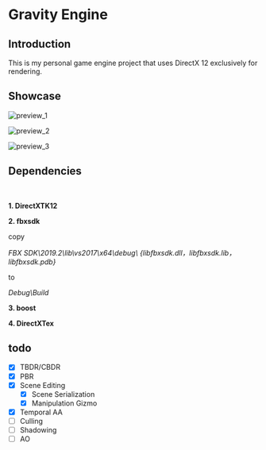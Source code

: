 # Gravity Engine

## Introduction


This is my personal game engine project that
uses DirectX 12 exclusively for rendering.


## Showcase

![preview_1](https://github.com/MrySwk/GravityEngine/blob/master/screenshot/preview_1.png)

![preview_2](https://github.com/MrySwk/GravityEngine/blob/master/screenshot/preview_2.png)

![preview_3](https://github.com/MrySwk/GravityEngine/blob/master/screenshot/preview_3.gif)

## Dependencies

<br>

**1. DirectXTK12**

**2. fbxsdk**


copy

*FBX SDK\2019.2\lib\vs2017\x64\debug\ {libfbxsdk.dll，libfbxsdk.lib，libfbxsdk.pdb}*

to

*Debug\Build*

**3. boost**

**4. DirectXTex**

## todo
- [x] TBDR/CBDR
- [x] PBR
- [x] Scene Editing
  - [x] Scene Serialization
  - [x] Manipulation Gizmo
- [x] Temporal AA
- [ ] Culling
- [ ] Shadowing
- [ ] AO

